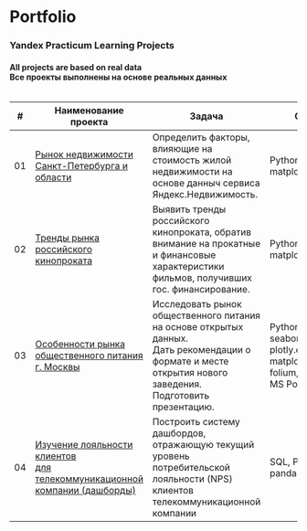 # Portfolio
### Yandex Practicum Learning Projects
#### All projects are based on real data <br> Все проекты выполнены на основе реальных данных <br><br>


| # |  Наименование проекта                                                                    |    Задача     |    Стек     |
|---|------------------------------------------------------------------------------------------|---------------|-------------|
|01  |<br>[Рынок недвижимости Санкт-Петербурга и области](01_Yandex_3_Real_estate)<br><br>|Определить факторы, влияющие на стоимость жилой недвижимости на основе данныч сервиса Яндекс.Недвижимость.|Python, pandas, matplotlib.pyplot|
|02  |<br>[Тренды рынка российского кинопроката](02_Yandex_4_Film_distribution)<br><br>|Выявить тренды российского кинопроката, обратив внимание на прокатные и финансовые характеристики фильмов, получивших гос. финансирование.|Python, pandas, matplotlib.pyplot|
|03 |<br>[Особенности рынка общественного питания г. Москвы](03_Yandex_6_Eateries_in_Moscow)<br><br>|Исследовать рынок общественного питания на основе открытых данных.<br>Дать рекомендации о формате и месте открытия нового заведения. Подготовить презентацию.|Python, pandas, seaborn, plotly.express, matplotlib, folium, numpy, MS PowerPoint| 
|04 |<br>[Изучение лояльности клиентов <br> для телекоммуникационной компании (дашборды)](04_Yandex_8_Net_Promoter_Score_for_Telecom)<br><br>|Построить систему дашбордов, отражающую текущий уровень потребительской лояльности (NPS) клиентов телекоммуникационной компании|SQL, Python, pandas, Tableau|


